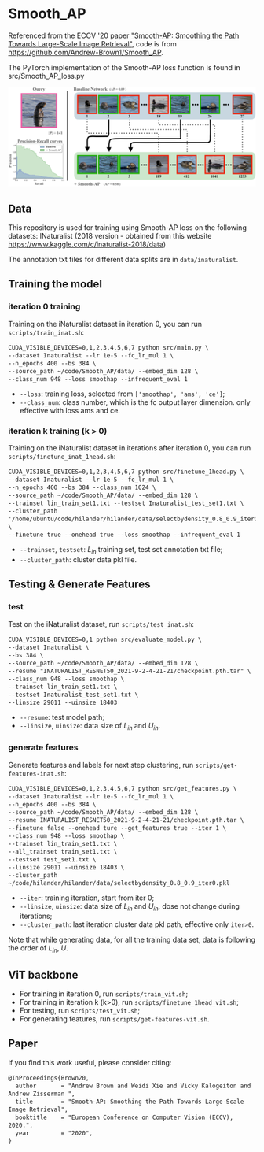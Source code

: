 # Smooth_AP

Referenced from the ECCV '20 paper ["Smooth-AP: Smoothing the Path Towards Large-Scale Image Retrieval"](https://www.robots.ox.ac.uk/~vgg/research/smooth-ap/), code is from https://github.com/Andrew-Brown1/Smooth_AP.

The PyTorch implementation of the Smooth-AP loss function is found in src/Smooth_AP_loss.py

![teaser](https://github.com/Andrew-Brown1/Smooth_AP/blob/master/ims/teaser.png)

## Data

This repository is used for training using Smooth-AP loss on the following datasets:
INaturalist (2018 version - obtained from this website https://www.kaggle.com/c/inaturalist-2018/data)

The annotation txt files for different data splits are in `data/inaturalist`.

## Training the model

### iteration 0 training

Training on the iNaturalist dataset in iteration 0, you can run `scripts/train_inat.sh`:

```commandline
CUDA_VISIBLE_DEVICES=0,1,2,3,4,5,6,7 python src/main.py \
--dataset Inaturalist --lr 1e-5 --fc_lr_mul 1 \
--n_epochs 400 --bs 384 \
--source_path ~/code/Smooth_AP/data/ --embed_dim 128 \
--class_num 948 --loss smoothap --infrequent_eval 1
```

* `--loss`: training loss, selected from `['smoothap', 'ams', 'ce']`;
* `--class_num`: class number, which is the fc output layer dimension. only effective with loss ams and ce.

### iteration k training (k > 0)

Training on the iNaturalist dataset in iterations after iteration 0, you can run `scripts/finetune_inat_1head.sh`:

```commandline
CUDA_VISIBLE_DEVICES=0,1,2,3,4,5,6,7 python src/finetune_1head.py \
--dataset Inaturalist --lr 1e-5 --fc_lr_mul 1 \
--n_epochs 400 --bs 384 --class_num 1024 \
--source_path ~/code/Smooth_AP/data/ --embed_dim 128 \
--trainset lin_train_set1.txt --testset Inaturalist_test_set1.txt \
--cluster_path '/home/ubuntu/code/hilander/hilander/data/selectbydensity_0.8_0.9_iter0.pkl' \
--finetune true --onehead true --loss smoothap --infrequent_eval 1
```

* `--trainset`, `testset`: $L_{in}$ training set, test set annotation txt file;
* `--cluster_path`: cluster data pkl file.

## Testing & Generate Features

### test

Test on the iNaturalist dataset, run `scripts/test_inat.sh`:

```commandline
CUDA_VISIBLE_DEVICES=0,1 python src/evaluate_model.py \
--dataset Inaturalist \
--bs 384 \
--source_path ~/code/Smooth_AP/data/ --embed_dim 128 \
--resume "INATURALIST_RESNET50_2021-9-2-4-21-21/checkpoint.pth.tar" \
--class_num 948 --loss smoothap \
--trainset lin_train_set1.txt \
--testset Inaturalist_test_set1.txt \
--linsize 29011 --uinsize 18403
```

* `--resume`: test model path;
* `--linsize`, `uinsize`: data size of $L_{in}$ and $U_{in}$.

### generate features

Generate features and labels for next step clustering, run `scripts/get-features-inat.sh`:

```commandline
CUDA_VISIBLE_DEVICES=0,1,2,3,4,5,6,7 python src/get_features.py \
--dataset Inaturalist --lr 1e-5 --fc_lr_mul 1 \
--n_epochs 400 --bs 384 \
--source_path ~/code/Smooth_AP/data/ --embed_dim 128 \
--resume INATURALIST_RESNET50_2021-9-2-4-21-21/checkpoint.pth.tar \
--finetune false --onehead ture --get_features true --iter 1 \
--class_num 948 --loss smoothap \
--trainset lin_train_set1.txt \
--all_trainset train_set1.txt \
--testset test_set1.txt \
--linsize 29011 --uinsize 18403 \
--cluster_path ~/code/hilander/hilander/data/selectbydensity_0.8_0.9_iter0.pkl
```

* `--iter`: training iteration, start from iter 0;
* `--linsize`, `uinsize`: data size of $L_{in}$ and $U_{in}$, dose not change during iterations;
* `--cluster_path`: last iteration cluster data pkl path, effective only `iter>0`.

Note that while generating data, for all the training data set, data is following the order of $L_{in}$, $U$.

## ViT backbone

* For training in iteration 0, run `scripts/train_vit.sh`; 
* For training in iteration k (k>0), run `scripts/finetune_1head_vit.sh`; 
* For testing, run `scripts/test_vit.sh`;
* For generating features, run `scripts/get-features-vit.sh`.

## Paper

If you find this work useful, please consider citing:

```
@InProceedings{Brown20,
  author       = "Andrew Brown and Weidi Xie and Vicky Kalogeiton and Andrew Zisserman ",
  title        = "Smooth-AP: Smoothing the Path Towards Large-Scale Image Retrieval",
  booktitle    = "European Conference on Computer Vision (ECCV), 2020.",
  year         = "2020",
}
```
